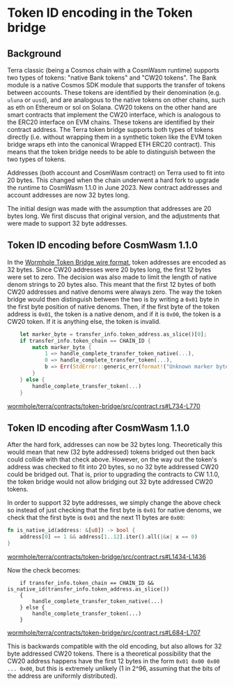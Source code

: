 # Token ID encoding in the Token bridge

## Background

Terra classic (being a Cosmos chain with a CosmWasm runtime) supports two types of tokens: "native Bank tokens" and "CW20 tokens".
The Bank module is a native Cosmos SDK module that supports the transfer of tokens between accounts. These tokens are identified by their denomination (e.g. `uluna` or `uusd`), and are analogous to the native tokens on other chains, such as eth on Ethereum or sol on Solana.
CW20 tokens on the other hand are smart contracts that implement the CW20 interface, which is analogous to the ERC20 interface on EVM chains. These tokens are identified by their contract address.
The Terra token bridge supports both types of tokens directly (i.e. without wrapping them in a synthetic token like the EVM token bridge wraps eth into the canonical Wrapped ETH ERC20 contract). This means that the token bridge needs to be able to distinguish between the two types of tokens.

Addresses (both account and CosmWasm contract) on Terra used to fit into 20 bytes.
This changed when the chain underwent a hard fork to upgrade the runtime to CosmWasm 1.1.0 in June 2023. New contract addresses and account addresses are now 32 bytes long.

The initial design was made with the assumption that addresses are 20 bytes long. We first discuss that original version, and the adjustments that were made to support 32 byte addresses.

## Token ID encoding before CosmWasm 1.1.0

In the [Wormhole Token Bridge wire format](../../whitepapers/0003_token_bridge.md), token addresses are encoded as 32 bytes. Since CW20 addresses were 20 bytes long, the first 12 bytes were set to zero. The decision was also made to limit the length of native denom strings to 20 bytes also. This meant that the first 12 bytes of both CW20 addresses and native denoms were always zero.
The way the token bridge would then distinguish between the two is by writing a `0x01` byte in the first byte position of native denoms. Then, if the first byte of the token address is `0x01`, the token is a native denom, and if it is `0x00`, the token is a CW20 token. If it is anything else, the token is invalid.

```rust
    let marker_byte = transfer_info.token_address.as_slice()[0];
    if transfer_info.token_chain == CHAIN_ID {
        match marker_byte {
            1 => handle_complete_transfer_token_native(...),
            0 => handle_complete_transfer_token(...),
            b => Err(StdError::generic_err(format!("Unknown marker byte: {b}"))),
        }
    } else {
        handle_complete_transfer_token(...)
    }
```
[wormhole/terra/contracts/token-bridge/src/contract.rs#L734-L770](https://github.com/wormhole-foundation/wormhole/blob/dee0d1532b4a4ab6657dbdd1f0b8d19eadd90ec9/terra/contracts/token-bridge/src/contract.rs#L734-L770)

## Token ID encoding after CosmWasm 1.1.0

After the hard fork, addresses can now be 32 bytes long. Theoretically this would mean that new (32 byte addressed) tokens bridged out then back could collide with that check above. However, on the way out the token's address was checked to fit into 20 bytes, so no 32 byte addressed CW20 could be bridged out. That is, prior to upgrading the contracts to CW 1.1.0, the token bridge would not allow bridging out 32 byte addressed CW20 tokens.

In order to support 32 byte addresses, we simply change the above check so instead of just checking that the first byte is `0x01` for native denoms, we check that the first byte is `0x01` and the next 11 bytes are `0x00`:
```rust
fn is_native_id(address: &[u8]) -> bool {
    address[0] == 1 && address[1..12].iter().all(|&x| x == 0)
}
```
[wormhole/terra/contracts/token-bridge/src/contract.rs#L1434-L1436](https://github.com/wormhole-foundation/wormhole/blob/6e9127bd2a0a3d7f71ac6709a2893f6132bfe3ae/terra/contracts/token-bridge/src/contract.rs#L1434-L1436)

Now the check becomes:

```rustic
    if transfer_info.token_chain == CHAIN_ID && is_native_id(transfer_info.token_address.as_slice())
    {
        handle_complete_transfer_token_native(...)
    } else {
        handle_complete_transfer_token(...)
    }
```
[wormhole/terra/contracts/token-bridge/src/contract.rs#L684-L707](https://github.com/wormhole-foundation/wormhole/blob/6e9127bd2a0a3d7f71ac6709a2893f6132bfe3ae/terra/contracts/token-bridge/src/contract.rs#L684-L707)

This is backwards compatible with the old encoding, but also allows for 32 byte addressed CW20 tokens. There is a theoretical possibility that the CW20 address happens have the first 12 bytes in the form `0x01 0x00 0x00 ... 0x00`, but this is extremely unlikely (1 in 2^96, assuming that the bits of the address are uniformly distributed).
